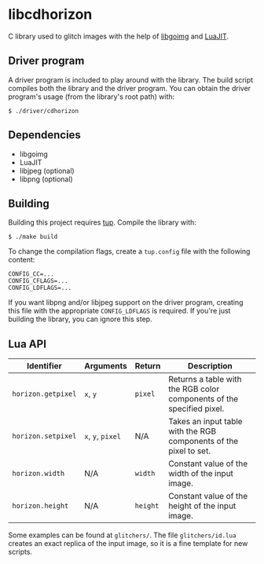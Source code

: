 # libcdhorizon

C library used to glitch images with the help of [libgoimg](https://github.com/sug0/libgoimg)
and [LuaJIT](https://bitop.luajit.org/).

## Driver program

A driver program is included to play around with the library.
The build script compiles both the library and the driver program.
You can obtain the driver program's usage (from the library's root path) with:

    $ ./driver/cdhorizon

## Dependencies

* libgoimg
* LuaJIT
* libjpeg (optional)
* libpng (optional)

## Building

Building this project requires [tup](http://gittup.org/tup/).
Compile the library with:

    $ ./make build

To change the compilation flags, create a `tup.config` file with the
following content:

    CONFIG_CC=...
    CONFIG_CFLAGS=...
    CONFIG_LDFLAGS=...

If you want libpng and/or libjpeg support on the driver program,
creating this file with the appropriate `CONFIG_LDFLAGS` is required.
If you're just building the library, you can ignore this step.

## Lua API

| Identifier         | Arguments         | Return   | Description                                                           |
|--------------------|-------------------|----------|-----------------------------------------------------------------------|
| `horizon.getpixel` | `x`, `y`          | `pixel`  | Returns a table with the RGB color components of the specified pixel. |
| `horizon.setpixel` | `x`, `y`, `pixel` | N/A      | Takes an input table with the RGB components of the pixel to set.     |
| `horizon.width`    | N/A               | `width`  | Constant value of the width of the input image.                       |
| `horizon.height`   | N/A               | `height` | Constant value of the height of the input image.                      |

Some examples can be found at `glitchers/`. The file `glitchers/id.lua` creates
an exact replica of the input image, so it is a fine template for new scripts.
